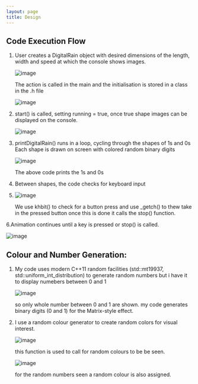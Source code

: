 ```yaml
---
layout: page
title: Design
---
```

## Code Execution Flow 
 1. User creates a DigitalRain object with desired dimensions of the length, width and speed at which the console shows images.
  
    ![image](https://github.com/user-attachments/assets/a440025e-0ec4-4aef-be65-10ccc87e82ab)
    
    The action is called in the main and the initialisation is stored in a class in the .h file
    
    ![image](https://github.com/user-attachments/assets/2088be43-5d2d-49c9-bf1d-3237d4666873)

2. start() is called, setting running = true, once true shape images can be displayed on the console.
   
   ![image](https://github.com/user-attachments/assets/489d0a41-d38a-4aae-a521-53ec5c8144b5)

3. printDigitalRain() runs in a loop, cycling through the shapes of 1s and 0s
     Each shape is drawn on screen with colored random binary digits
   
   ![image](https://github.com/user-attachments/assets/e64bc0b0-7f15-44b9-9178-b8e40c598ae3)
   
   The above code prints the 1s and 0s
   
4. Between shapes, the code checks for keyboard input
5. 
   ![image](https://github.com/user-attachments/assets/95edd679-4135-41dd-b75a-368841cbeb0a)
   
   We use khbit() to check for a button press and use _getch() to thew take in the pressed button
   once this is done it calls the stop() function.
   
 6.Animation continues until a key is pressed or stop() is called.
 
 ![image](https://github.com/user-attachments/assets/41d584e1-24a5-4e70-82ff-c5f71aa91985)
## Colour and  Number Generation:
 
1. My code uses modern C++11 random facilities (std::mt19937, std::uniform_int_distribution) to generate random numbers but i have it to display numebers between 0 and 1
 
   ![image](https://github.com/user-attachments/assets/c2b25e21-7481-47b1-8d12-c6aed2c5d41b)
   
   so only whole number between 0 and 1 are shown.
   my code generates binary digits (0 and 1) for the Matrix-style effect.
   
2. I use a random colour generator to create random colors for visual interest.
 
   ![image](https://github.com/user-attachments/assets/0e55e5c9-aae1-4bfd-9164-eb50f87ba44b)
   
   this function is used to call for random colours to be be seen.
   
   ![image](https://github.com/user-attachments/assets/8e3ef40b-bf39-4d88-93e7-9f72c97a0218)
   
   for the random numbers seen a random colour is also assigned.



